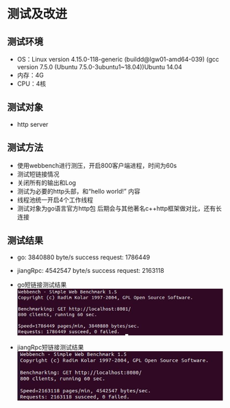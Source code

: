 # 测试及改进

## 测试环境
* OS：Linux version 4.15.0-118-generic (buildd@lgw01-amd64-039) (gcc version 7.5.0 (Ubuntu 7.5.0-3ubuntu1~18.04))Ubuntu 14.04
* 内存：4G
* CPU：4核

## 测试对象 
* http server 

## 测试方法
* 使用webbench进行测压，开启800客户端进程，时间为60s
* 测试短链接情况
* 关闭所有的输出和Log
* 测试为必要的http头部，和“hello world!” 内容
* 线程池统一开启4个工作线程
* 测试对象为go语言官方http包 后期会与其他著名c++http框架做对比，还有长连接

## 测试结果
* go:        3840880 byte/s success request: 1786449
* jiangRpc:  4542547 byte/s success request: 2163118


* go短链接测试结果
![shortgo](https://github.com/zhuoqijiang/jiangRpc/blob/main/datum/go_short_800_60.jpg)

* jiangRpc短链接测试结果
![shortjiangRpc](https://github.com/zhuoqijiang/jiangRpc/blob/main/datum/jiangRpc_short_800_60.jpg)
